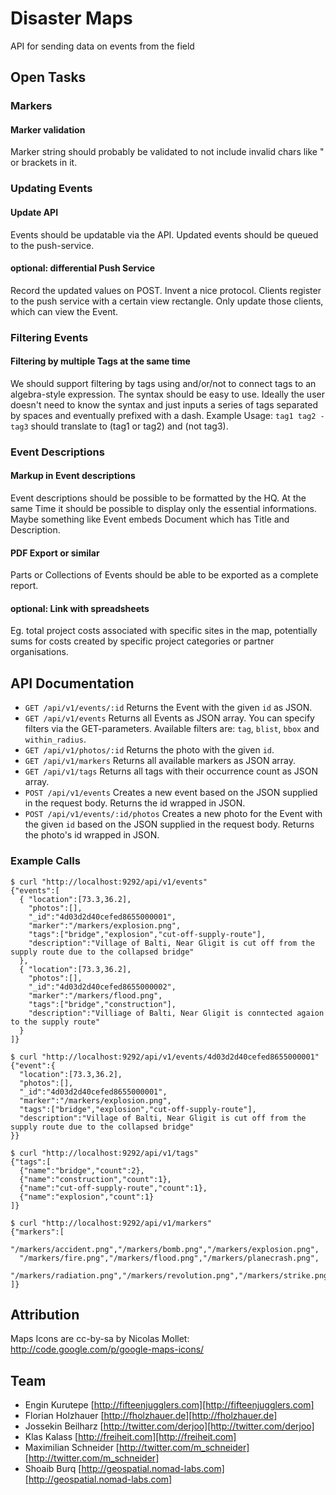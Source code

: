 # Disaster Maps

API for sending data on events from the field

## Open Tasks

### Markers

#### Marker validation
Marker string should probably be validated to not include invalid chars like " or brackets in it.

### Updating Events

#### Update API
Events should be updatable via the API.
Updated events should be queued to the push-service.

#### optional: differential Push Service
Record the updated values on POST.
Invent a nice protocol.
Clients register to the push service with a certain view rectangle.
Only update those clients, which can view the Event.

### Filtering Events

#### Filtering by multiple Tags at the same time
We should support filtering by tags using and/or/not to connect tags to an algebra-style expression.
The syntax should be easy to use.
Ideally the user doesn't need to know the syntax and just inputs a series of tags separated by spaces and eventually prefixed with a dash.
Example Usage:
`tag1 tag2 -tag3` should translate to (tag1 or tag2) and (not tag3).

### Event Descriptions

#### Markup in Event descriptions
Event descriptions should be possible to be formatted by the HQ.
At the same Time it should be possible to display only the essential informations.
Maybe something like Event embeds Document which has Title and Description.

#### PDF Export or similar
Parts or Collections of Events should be able to be exported as a complete report.

#### optional: Link with spreadsheets
Eg. total project costs associated with specific sites in the map, potentially sums for costs created by specific project categories or partner organisations.

## API Documentation

- `GET /api/v1/events/:id` Returns the Event with the given `id` as JSON.
- `GET /api/v1/events` Returns all Events as JSON array. You can specify filters via the GET-parameters. Available filters are: `tag`, `blist`, `bbox` and `within_radius`.
- `GET /api/v1/photos/:id` Returns the photo with the given `id`.
- `GET /api/v1/markers` Returns all available markers as JSON array.
- `GET /api/v1/tags` Returns all tags with their occurrence count as JSON array.
- `POST /api/v1/events` Creates a new event based on the JSON supplied in the request body. Returns the id wrapped in JSON.
- `POST /api/v1/events/:id/photos` Creates a new photo for the Event with the given `id` based on the JSON supplied in the request body. Returns the photo's id wrapped in JSON.

### Example Calls

    $ curl "http://localhost:9292/api/v1/events"
    {"events":[
      { "location":[73.3,36.2],
        "photos":[],
        "_id":"4d03d2d40cefed8655000001",
        "marker":"/markers/explosion.png",
        "tags":["bridge","explosion","cut-off-supply-route"],
        "description":"Village of Balti, Near Gligit is cut off from the supply route due to the collapsed bridge"
      },
      { "location":[73.3,36.2],
        "photos":[],
        "_id":"4d03d2d40cefed8655000002",
        "marker":"/markers/flood.png",
        "tags":["bridge","construction"],
        "description":"Villiage of Balti, Near Gligit is conntected agaion to the supply route"
      }
    ]}
  
    $ curl "http://localhost:9292/api/v1/events/4d03d2d40cefed8655000001"
    {"event":{
      "location":[73.3,36.2],
      "photos":[],
      "_id":"4d03d2d40cefed8655000001",
      "marker":"/markers/explosion.png",
      "tags":["bridge","explosion","cut-off-supply-route"],
      "description":"Village of Balti, Near Gligit is cut off from the supply route due to the collapsed bridge"
    }}

    $ curl "http://localhost:9292/api/v1/tags"
    {"tags":[
      {"name":"bridge","count":2},
      {"name":"construction","count":1},
      {"name":"cut-off-supply-route","count":1},
      {"name":"explosion","count":1}
    ]}
  
    $ curl "http://localhost:9292/api/v1/markers"
    {"markers":[
      "/markers/accident.png","/markers/bomb.png","/markers/explosion.png",
      "/markers/fire.png","/markers/flood.png","/markers/planecrash.png",
      "/markers/radiation.png","/markers/revolution.png","/markers/strike.png"
    ]}

## Attribution

Maps Icons are cc-by-sa by Nicolas Mollet: http://code.google.com/p/google-maps-icons/

## Team

- Engin Kurutepe [http://fifteenjugglers.com][http://fifteenjugglers.com]
- Florian Holzhauer [http://fholzhauer.de][http://fholzhauer.de]
- Jossekin Beilharz [http://twitter.com/derjoo][http://twitter.com/derjoo]
- Klas Kalass [http://freiheit.com][http://freiheit.com]
- Maximilian Schneider [http://twitter.com/m_schneider][http://twitter.com/m_schneider]
- Shoaib Burq [http://geospatial.nomad-labs.com][http://geospatial.nomad-labs.com]
